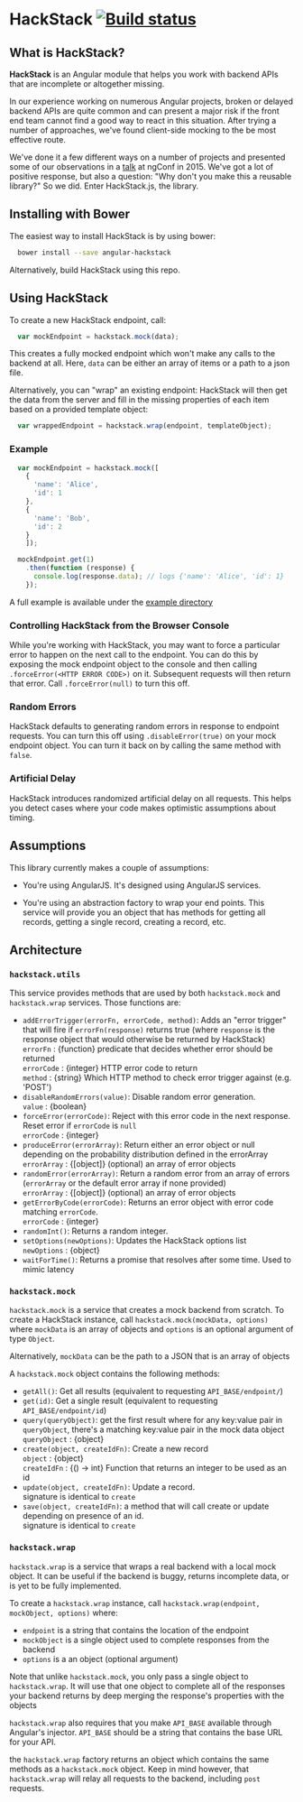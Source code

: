 # HackStack [![Build status](https://circleci.com/gh/rangle/hackstack.svg?style=svg&circle-token=4e9f2c3295779e2494abbf8fc84a8aa4f4da0c3f)](https://circleci.com/gh/rangle/hackstack)

## What is HackStack?

**HackStack** is an Angular module that helps you work with backend APIs that
are incomplete or altogether missing.

In our experience working on numerous Angular projects, broken or delayed
backend APIs are quite common and can present a major risk if the front end
team cannot find a good way to react in this situation. After trying a number of
approaches, we've found client-side mocking to the be most effective route.

We've done it a few different ways on a number of projects and presented some of
our observations in a
[talk](http://yto.io/slides/Building-an-AngularJS-Hack-Stack-2015.pdf) at ngConf
in 2015. We've got a lot of positive response, but also a question: "Why don't
you make this a reusable library?" So we did. Enter HackStack.js, the library.

## Installing with Bower

The easiest way to install HackStack is by using bower:

```bash
  bower install --save angular-hackstack
```

Alternatively, build HackStack using this repo.

## Using HackStack

To create a new HackStack endpoint, call:

```js
  var mockEndpoint = hackstack.mock(data);
```

This creates a fully mocked endpoint which won't make any calls to the backend
at all. Here, `data` can be either an array of items or a path to a json file.

Alternatively, you can "wrap" an existing endpoint: HackStack will then get the
data from the server and fill in the missing properties of each item based on a
provided template object:

```js
  var wrappedEndpoint = hackstack.wrap(endpoint, templateObject);
```

### Example

```js
  var mockEndpoint = hackstack.mock([
    {
      'name': 'Alice',
      'id': 1
    },
    {
      'name': 'Bob',
      'id': 2
    }
    ]);

  mockEndpoint.get(1)
    .then(function (response) {
      console.log(response.data); // logs {'name': 'Alice', 'id': 1}
    });
```

A full example is available under the [example directory](./example)

### Controlling HackStack from the Browser Console

While you're working with HackStack, you may want to force a particular error to
happen on the next call to the endpoint. You can do this by exposing the mock
endpoint object to the console and then calling `.forceError(<HTTP ERROR CODE>)`
on it. Subsequent requests will then return that error. Call `.forceError(null)`
to turn this off.

### Random Errors

HackStack defaults to generating random errors in response to endpoint requests.
You can turn this off using `.disableError(true)` on your mock endpoint object.
You can turn it back on by calling the same method with `false`.

### Artificial Delay

HackStack introduces randomized artificial delay on all requests. This helps you
detect cases where your code makes optimistic assumptions about timing.

## Assumptions

This library currently makes a couple of assumptions:

* You're using AngularJS.  It's designed using AngularJS services.

* You're using an abstraction factory to wrap your end points.  This service
will provide you an object that has methods for getting all records, getting a
single record, creating a record, etc.

## Architecture

### `hackstack.utils`

This service provides methods that are used by both `hackstack.mock` and `hackstack.wrap`
services.  Those functions are:

* `addErrorTrigger(errorFn, errorCode, method)`: Adds an "error trigger" that
  will fire if `errorFn(response)` returns true (where `response` is the
  response object that would otherwise be returned by HackStack) <br/>
  `errorFn` : {function} predicate that decides whether error should be returned <br/>
  `errorCode` : {integer} HTTP error code to return <br/>
  `method` : {string} Which HTTP method to check error trigger against (e.g. 'POST')
* `disableRandomErrors(value)`: Disable random error generation. <br/>
  `value` : {boolean}
* `forceError(errorCode)`: Reject with this error code in the next response.
  Reset error if `errorCode` is `null`
  <br/>
  `errorCode` : {integer}
* `produceError(errorArray)`: Return either an error object or null depending
  on the probability distribution defined in the errorArray <br/>
  `errorArray` : {\[object]} (optional) an array of error objects
* `randomError(errorArray)`: Return a random error from an array of errors
  (`errorArray` or the default error array if none provided) <br/>
  `errorArray` : {\[object]} (optional) an array of error objects
* `getErrorByCode(errorCode)`: Returns an error object with error code matching
  `errorCode`. <br/>
  `errorCode` : {integer}
* `randomInt()`: Returns a random integer. <br/>
* `setOptions(newOptions)`: Updates the HackStack options list <br/>
  `newOptions` : {object}
* `waitForTime()`: Returns a promise that resolves after some time. Used to
  mimic latency <br/>

### `hackstack.mock`

`hackstack.mock` is a service that creates a mock backend from scratch.
To create a HackStack instance, call `hackstack.mock(mockData, options)` where `mockData`
is an array of objects and `options` is an optional argument of type `Object`.

Alternatively, `mockData` can be the path to a JSON that is an array of objects

A `hackstack.mock` object contains the following methods:

* `getAll()`: Get all results (equivalent to requesting `API_BASE/endpoint/`)
* `get(id)`: Get a single result (equivalent to requesting `API_BASE/endpoint/id`)
* `query(queryObject)`: get the first result where for any key:value pair in
  `queryObject`, there's a matching key:value pair in the mock data object<br/>
  `queryObject` : {object}
* `create(object, createIdFn)`: Create a new record <br/>
  `object` : {object} <br/>
  `createIdFn` : {() -> int} Function that returns an integer to be used as an id
* `update(object, createIdFn)`: Update a record. <br/>
  signature is identical to `create`
* `save(object, createIdFn)`: a method that will call create or update
  depending on presence of an id. <br/>
  signature is identical to `create`

### `hackstack.wrap`

`hackstack.wrap` is a service that wraps a real backend with a local mock object.
It can be useful if the backend is buggy, returns incomplete data, or is yet to
be fully implemented.

To create a `hackstack.wrap` instance, call `hackstack.wrap(endpoint, mockObject, options)`
where:

* `endpoint` is a string that contains the location of the endpoint
* `mockObject` is a single object used to complete responses from the backend
* `options` is a an object (optional argument)

Note that unlike `hackstack.mock`, you only pass a single object to `hackstack.wrap`.
It will use that one object to complete all of the responses your backend
returns by deep merging the response's properties with the objects

`hackstack.wrap` also requires that you make `API_BASE` available through Angular's
injector. `API_BASE` should be a string that contains the base URL for your
API.

the `hackstack.wrap` factory returns an object which contains the same methods as
a `hackstack.mock` object. Keep in mind however, that `hackstack.wrap` will relay all
requests to the backend, including `post` requests.
